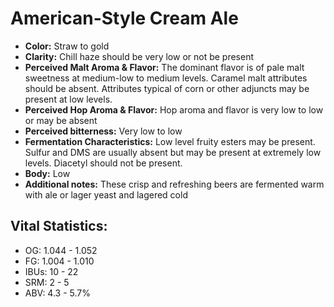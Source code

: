 # American-Style Cream Ale

- **Color:** Straw to gold
- **Clarity:** Chill haze should be very low or not be present
- **Perceived Malt Aroma & Flavor:** The dominant flavor is of pale malt sweetness at medium-low to medium levels. Caramel malt attributes should be absent. Attributes typical of corn or other adjuncts may be present at low levels.
- **Perceived Hop Aroma & Flavor:** Hop aroma and flavor is very low to low or may be absent
- **Perceived bitterness:** Very low to low
- **Fermentation Characteristics:** Low level fruity esters may be present. Sulfur and DMS are usually absent but may be present at extremely low levels. Diacetyl should not be present.
- **Body:** Low
- **Additional notes:** These crisp and refreshing beers are fermented warm with ale or lager yeast and lagered cold

## Vital Statistics:

- OG: 1.044 - 1.052
- FG: 1.004 - 1.010
- IBUs: 10 - 22
- SRM: 2 - 5
- ABV: 4.3 - 5.7%
